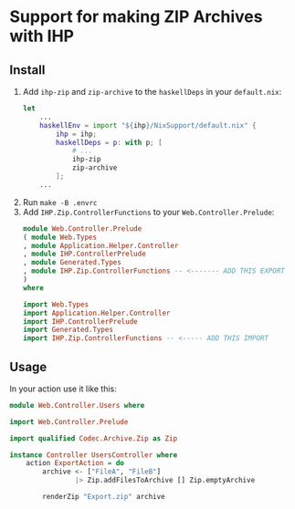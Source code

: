 # Support for making ZIP Archives with IHP

## Install


1. Add `ihp-zip` and `zip-archive` to the `haskellDeps` in your `default.nix`:
    ```nix
    let
        ...
        haskellEnv = import "${ihp}/NixSupport/default.nix" {
            ihp = ihp;
            haskellDeps = p: with p; [
                # ...
                ihp-zip
                zip-archive
            ];
        ...
    ```
2. Run `make -B .envrc`
3. Add `IHP.Zip.ControllerFunctions` to your `Web.Controller.Prelude`:
    ```haskell
    module Web.Controller.Prelude
    ( module Web.Types
    , module Application.Helper.Controller
    , module IHP.ControllerPrelude
    , module Generated.Types
    , module IHP.Zip.ControllerFunctions -- <------- ADD THIS EXPORT
    )
    where

    import Web.Types
    import Application.Helper.Controller
    import IHP.ControllerPrelude
    import Generated.Types
    import IHP.Zip.ControllerFunctions -- <----- ADD THIS IMPORT
    ```
## Usage

In your action use it like this:

```haskell
module Web.Controller.Users where

import Web.Controller.Prelude

import qualified Codec.Archive.Zip as Zip

instance Controller UsersController where
    action ExportAction = do
        archive <- ["FileA", "FileB"]
                |> Zip.addFilesToArchive [] Zip.emptyArchive

        renderZip "Export.zip" archive
````
